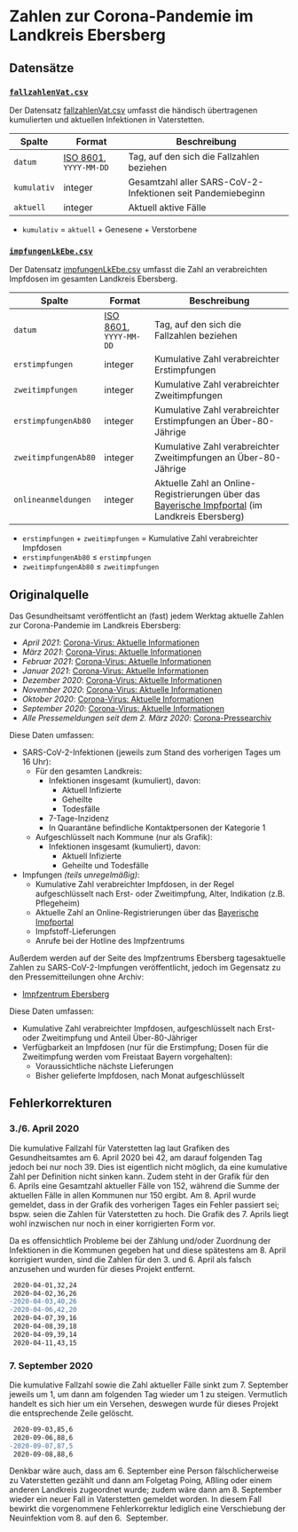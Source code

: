 # Zahlen zur Corona-Pandemie im Landkreis Ebersberg

## Datensätze

### [`fallzahlenVat.csv`](./fallzahlenVat.csv)

Der Datensatz [fallzahlenVat.csv](./fallzahlenVat.csv) umfasst die händisch übertragenen kumulierten und aktuellen Infektionen in Vaterstetten.

|Spalte|Format|Beschreibung
|-|-|-
|`datum`|[ISO 8601](https://de.wikipedia.org/wiki/ISO_8601), `YYYY-MM-DD`|Tag, auf den sich die Fallzahlen beziehen
|`kumulativ`|integer|Gesamtzahl aller SARS-CoV-2-Infektionen seit Pandemiebeginn
|`aktuell`|integer|Aktuell aktive Fälle

* `kumulativ` = `aktuell` + Genesene + Verstorbene


### [`impfungenLkEbe.csv`](./impfungenLkEbe.csv)
 
Der Datensatz [impfungenLkEbe.csv](./impfungenLkEbe.csv) umfasst die Zahl an verabreichten Impfdosen im gesamten Landkreis Ebersberg.

|Spalte|Format|Beschreibung
|-|-|-
|`datum`|[ISO 8601](https://de.wikipedia.org/wiki/ISO_8601), `YYYY-MM-DD`|Tag, auf den sich die Fallzahlen beziehen
|`erstimpfungen`|integer|Kumulative Zahl verabreichter Erstimpfungen
|`zweitimpfungen`|integer|Kumulative Zahl verabreichter Zweitimpfungen
|`erstimpfungenAb80`|integer|Kumulative Zahl verabreichter Erstimpfungen an Über-80-Jährige
|`zweitimpfungenAb80`|integer|Kumulative Zahl verabreichter Zweitimpfungen an Über-80-Jährige
|`onlineanmeldungen`|integer|Aktuelle Zahl an Online-Registrierungen über das [Bayerische Impfportal](https://impfzentren.bayern/) (im Landkreis Ebersberg)

* `erstimpfungen` + `zweitimpfungen` = Kumulative Zahl verabreichter Impfdosen
* `erstimpfungenAb80` ≤ `erstimpfungen`
* `zweitimpfungenAb80` ≤ `zweitimpfungen`


## Originalquelle

Das Gesundheitsamt veröffentlicht an (fast) jedem Werktag aktuelle Zahlen zur Corona-Pandemie im Landkreis Ebersberg:

* *April 2021*: [Corona-Virus: Aktuelle Informationen](https://lra-ebe.de/aktuelles/aktuelle-meldungen/corona-virus-aktuelle-pressemeldungen-0421/)
* *März 2021*: [Corona-Virus: Aktuelle Informationen](https://lra-ebe.de/aktuelles/aktuelle-meldungen/corona-virus-aktuelle-pressemeldungen-0321/)
* *Februar 2021*: [Corona-Virus: Aktuelle Informationen](https://lra-ebe.de/aktuelles/aktuelle-meldungen/corona-virus-aktuelle-pressemeldungen-0221/)
* *Januar 2021*: [Corona-Virus: Aktuelle Informationen](https://lra-ebe.de/aktuelles/aktuelle-meldungen/corona-virus-aktuelle-pressemeldungen-0121/)
* *Dezember 2020*: [Corona-Virus: Aktuelle Informationen](https://lra-ebe.de/aktuelles/aktuelle-meldungen/corona-virus-aktuelle-pressemeldungen-1220/)
* *November 2020*: [Corona-Virus: Aktuelle Informationen](https://lra-ebe.de/aktuelles/aktuelle-meldungen/corona-virus-aktuelle-pressemeldungen-1120/)
* *Oktober 2020*: [Corona-Virus: Aktuelle Informationen](https://lra-ebe.de/aktuelles/aktuelle-meldungen/corona-virus-aktuelle-pressemeldungen-1020/)
* *September 2020*: [Corona-Virus: Aktuelle Informationen](https://lra-ebe.de/aktuelles/aktuelle-meldungen/corona-virus-aktuelle-pressemeldungen-0920/)
* *Alle Pressemeldungen seit dem 2. März 2020*: [Corona-Pressearchiv](https://lra-ebe.de/aktuelles/informationen-zum-corona-virus/corona-pressearchiv/)

Diese Daten umfassen:

* SARS-CoV-2-Infektionen (jeweils zum Stand des vorherigen Tages um 16 Uhr):
  * Für den gesamten Landkreis:
    * Infektionen insgesamt (kumuliert), davon:
      * Aktuell Infizierte
      * Geheilte
      * Todesfälle
    * 7-Tage-Inzidenz
    * In Quarantäne befindliche Kontaktpersonen der Kategorie 1
  * Aufgeschlüsselt nach Kommune (nur als Grafik):
    * Infektionen insgesamt (kumuliert), davon:
      * Aktuell Infizierte
      * Geheilte und Todesfälle
* Impfungen *(teils unregelmäßig)*:
  * Kumulative Zahl verabreichter Impfdosen, in der Regel aufgeschlüsselt nach Erst- oder Zweitimpfung, Alter, Indikation (z.B. Pflegeheim)
  * Aktuelle Zahl an Online-Registrierungen über das [Bayerische Impfportal](https://impfzentren.bayern/)
  * Impfstoff-Lieferungen
  * Anrufe bei der Hotline des Impfzentrums

Außerdem werden auf der Seite des Impfzentrums Ebersberg tagesaktuelle Zahlen zu SARS-CoV-2-Impfungen veröffentlicht, jedoch im Gegensatz zu den Pressemitteilungen ohne Archiv:

* [Impfzentrum Ebersberg](https://lra-ebe.de/aktuelles/informationen-zum-corona-virus/impfzentrum/)

Diese Daten umfassen:

* Kumulative Zahl verabreichter Impfdosen, aufgeschlüsselt nach Erst- oder Zweitimpfung und Anteil Über-80-Jähriger
* Verfügbarkeit an Impfdosen (nur für die Erstimpfung; Dosen für die Zweitimpfung werden vom Freistaat Bayern vorgehalten):
  * Voraussichtliche nächste Lieferungen
  * Bisher gelieferte Impfdosen, nach Monat aufgeschlüsselt

## Fehlerkorrekturen

### 3./6. April 2020

Die kumulative Fallzahl für Vaterstetten lag laut Grafiken des Gesundheitsamtes am 6.&nbsp;April 2020 bei 42, am darauf folgenden Tag jedoch bei nur noch 39. Dies ist eigentlich nicht möglich, da eine kumulative Zahl per Definition nicht sinken kann. Zudem steht in der Grafik für den 6.&nbsp;Aprils eine Gesamtzahl aktueller Fälle von 152, während die Summe der aktuellen Fälle in allen Kommunen nur 150 ergibt. Am 8.&nbsp;April wurde gemeldet, dass in der Grafik des vorherigen Tages ein Fehler passiert sei; bspw. seien die Zahlen für Vaterstetten zu hoch. Die Grafik des 7.&nbsp;Aprils liegt wohl inzwischen nur noch in einer korrigierten Form vor.

Da es offensichtlich Probleme bei der Zählung und/oder Zuordnung der Infektionen in die Kommunen gegeben hat und diese spätestens am 8.&nbsp;April korrigiert wurden, sind die Zahlen für den 3. und 6.&nbsp;April als falsch anzusehen und wurden für dieses Projekt entfernt.

```diff
 2020-04-01,32,24
 2020-04-02,36,26
-2020-04-03,40,26
-2020-04-06,42,20
 2020-04-07,39,16
 2020-04-08,39,18
 2020-04-09,39,14
 2020-04-11,43,15
```

### 7. September 2020

Die kumulative Fallzahl sowie die Zahl aktueller Fälle sinkt zum 7.&nbsp;September jeweils um 1, um dann am folgenden Tag wieder um 1 zu steigen. Vermutlich handelt es sich hier um ein Versehen, deswegen wurde für dieses Projekt die entsprechende Zeile gelöscht.

```diff
 2020-09-03,85,6
 2020-09-06,88,6
-2020-09-07,87,5
 2020-09-08,88,6
```

Denkbar wäre auch, dass am 6.&nbsp;September eine Person fälschlicherweise zu Vaterstetten gezählt und dann am Folgetag Poing, Aßling oder einem anderen Landkreis zugeordnet wurde; zudem wäre dann am 8.&nbsp;September wieder ein neuer Fall in Vaterstetten gemeldet worden. In diesem Fall bewirkt die vorgenommene Fehlerkorrektur lediglich eine Verschiebung der Neuinfektion vom 8. auf den 6.&nbsp; September.

